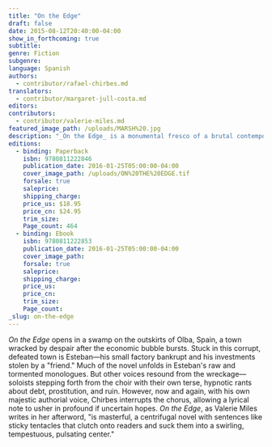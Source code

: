 ```yaml
---
title: "On the Edge"
draft: false
date: 2015-08-12T20:40:00-04:00
show_in_forthcoming: true
subtitle:
genre: Fiction
subgenre:
language: Spanish
authors:
  - contributor/rafael-chirbes.md
translators:
  - contributor/margaret-jull-costa.md
editors:
contributors:
  - contributor/valerie-miles.md
featured_image_path: /uploads/MARSH%20.jpg
description: "_On the Edge_ is a monumental fresco of a brutal contemporary Spain in free fall "
editions:
  - binding: Paperback
    isbn: 9780811222846
    publication_date: 2016-01-25T05:00:00-04:00
    cover_image_path: /uploads/ON%20THE%20EDGE.tif
    forsale: true
    saleprice:
    shipping_charge:
    price_us: $18.95
    price_cn: $24.95
    trim_size:
    Page_count: 464
  - binding: Ebook
    isbn: 9780811222853
    publication_date: 2016-01-25T05:00:00-04:00
    cover_image_path:
    forsale: true
    saleprice:
    shipping_charge:
    price_us:
    price_cn:
    trim_size:
    Page_count:
_slug: on-the-edge
---
```


_On the Edge_ opens in a swamp on the outskirts of Olba, Spain, a town wracked by despair after the economic bubble bursts. Stuck in this corrupt, defeated town is Esteban—his small factory bankrupt and his investments stolen by a "friend." Much of the novel unfolds in Esteban's raw and tormented monologues. But other voices resound from the wreckage—soloists stepping forth from the choir with their own terse, hypnotic rants about debt, prostitution, and ruin. However, now and again, with his own majestic authorial voice, Chirbes interrupts the chorus, allowing a lyrical note to usher in profound if uncertain hopes. _On the Edge_, as Valerie Miles writes in her afterword, "is masterful, a centrifugal novel with sentences like sticky tentacles that clutch onto readers and suck them into a swirling, tempestuous, pulsating center."

